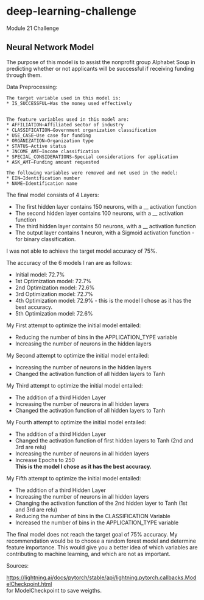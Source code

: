# deep-learning-challenge
Module 21 Challenge


## Neural Network Model 

The purpose of this model is to assist the nonprofit group Alphabet Soup in predicting whether or not applicants will be successful if receiving funding through them.


Data Preprocessing:

    The target variable used in this model is:
    * IS_SUCCESSFUL—Was the money used effectively


    The feature variables used in this model are:
    * AFFILIATION—Affiliated sector of industry
    * CLASSIFICATION—Government organization classification
    * USE_CASE—Use case for funding
    * ORGANIZATION—Organization type
    * STATUS—Active status
    * INCOME_AMT—Income classification
    * SPECIAL_CONSIDERATIONS—Special considerations for application
    * ASK_AMT—Funding amount requested

    The following variables were removed and not used in the model:
    * EIN—Identification number
    * NAME—Identification name


The final model consists of 4 Layers:
* The first hidden layer contains 150 neurons, with a __ activation function
* The second hidden layer contains 100 neurons, with a __ activation function
* The third hidden layer contains 50 neurons, with a __ activation function
* The output layer contains 1 neuron, with a Sigmoid activation function - for binary classification.


I was not able to achieve the target model accuracy of 75%. 

The accuracy of the 6 models I ran are as follows:
* Initial model: 72.7%
* 1st Optimization model: 72.7%
* 2nd Optimization model: 72.6%
* 3rd Optimization model: 72.7%
* 4th Optimization model: 72.9% - this is the model I chose as it has the best accuracy.
* 5th Optimization model: 72.6%



My First attempt to optimize the initial model entailed:
* Reducing the number of bins in the APPLICATION_TYPE variable
* Increasing the number of neurons in the hidden layers

My Second attempt to optimize the initial model entailed:
* Increasing the number of neurons in the hidden layers
* Changed the activation function of all hidden layers to Tanh

My Third attempt to optimize the initial model entailed:
* The addition of a third Hidden Layer
* Increasing the number of neurons in all hidden layers
* Changed the activation function of all hidden layers to Tanh

My Fourth attempt to optimize the initial model entailed:
* The addition of a third Hidden Layer
* Changed the activation function of first hidden layers to Tanh (2nd and 3rd are relu)
* Increasing the number of neurons in all hidden layers
* Increase Epochs to 250 \
    **This is the model I chose as it has the best accuracy.**

My Fifth attempt to optimize the initial model entailed:
* The addition of a third Hidden Layer
* Increasing the number of neurons in all hidden layers
* Changing the activation function of the 2nd hidden layer to Tanh (1st and 3rd are relu)
* Reducing the number of bins in the CLASSIFICATION Variable
* Increased the number of bins in the APPLICATION_TYPE variable


The final model does not reach the target goal of 75% accuracy. My recommendation would be to choose a random forest model and determine feature importance. This would give you a better idea of which variables are contributing to machine learning, and which are not as important.


Sources:

https://lightning.ai/docs/pytorch/stable/api/lightning.pytorch.callbacks.ModelCheckpoint.html \
    for ModelCheckpoint to save weigths.
